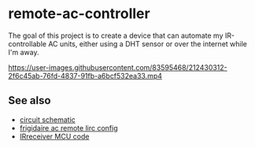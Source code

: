 # remote-ac-controller

The goal of this project is to create a device that can automate my
IR-controllable AC units, either using a DHT sensor or over the internet
while I'm away.

https://user-images.githubusercontent.com/83595468/212430312-2f6c45ab-76fd-4837-91fb-a6bcf532ea33.mp4

## See also

- [circuit schematic](https://github.com/prplecake/remote-ac-controller/wiki/Schematic)
- [frigidaire ac remote lirc config](https://gist.github.com/prplecake/71c4bc8584541cf7423b922b81733c3a)
- [IRreceiver MCU code](https://github.com/prplecake/IRreceiver)
